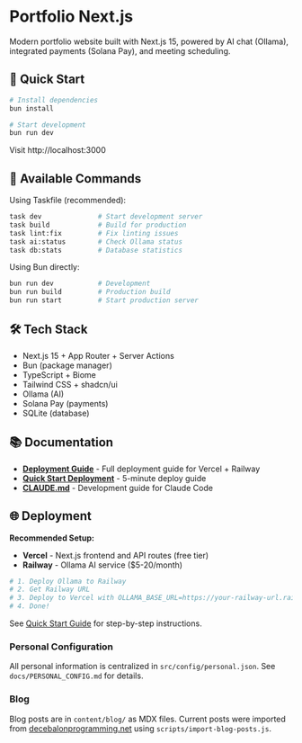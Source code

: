 # Portfolio Next.js

Modern portfolio website built with Next.js 15, powered by AI chat (Ollama), integrated payments (Solana Pay), and meeting scheduling.

## 🚀 Quick Start

```bash
# Install dependencies
bun install

# Start development
bun run dev
```

Visit http://localhost:3000

## 📝 Available Commands

Using Taskfile (recommended):
```bash
task dev              # Start development server
task build            # Build for production
task lint:fix         # Fix linting issues
task ai:status        # Check Ollama status
task db:stats         # Database statistics
```

Using Bun directly:
```bash
bun run dev           # Development
bun run build         # Production build
bun run start         # Start production server
```

## 🛠️ Tech Stack

- Next.js 15 + App Router + Server Actions
- Bun (package manager)
- TypeScript + Biome
- Tailwind CSS + shadcn/ui
- Ollama (AI)
- Solana Pay (payments)
- SQLite (database)

## 📚 Documentation

- **[Deployment Guide](docs/DEPLOYMENT.md)** - Full deployment guide for Vercel + Railway
- **[Quick Start Deployment](docs/QUICK-START-DEPLOYMENT.md)** - 5-minute deploy guide
- **[CLAUDE.md](CLAUDE.md)** - Development guide for Claude Code

## 🌐 Deployment

**Recommended Setup:**
- **Vercel** - Next.js frontend and API routes (free tier)
- **Railway** - Ollama AI service ($5-20/month)

```bash
# 1. Deploy Ollama to Railway
# 2. Get Railway URL
# 3. Deploy to Vercel with OLLAMA_BASE_URL=https://your-railway-url.railway.app
# 4. Done!
```

See [Quick Start Guide](docs/QUICK-START-DEPLOYMENT.md) for step-by-step instructions.

### Personal Configuration

All personal information is centralized in `src/config/personal.json`. See `docs/PERSONAL_CONFIG.md` for details.

### Blog

Blog posts are in `content/blog/` as MDX files. Current posts were imported from [decebalonprogramming.net](https://decebalonprogramming.net/) using `scripts/import-blog-posts.js`.
